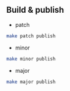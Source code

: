 ## Build & publish
- patch
```sh
make patch publish
```
- minor 
```sh
make minor publish
```
- major 
```sh
make major publish
```